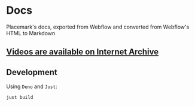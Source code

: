 # Docs

Placemark's docs, exported from Webflow and converted
from Webflow's HTML to Markdown

## [Videos are available on Internet Archive](https://archive.org/details/placemark)

## Development

Using `Deno` and `Just`:

```
just build
```
